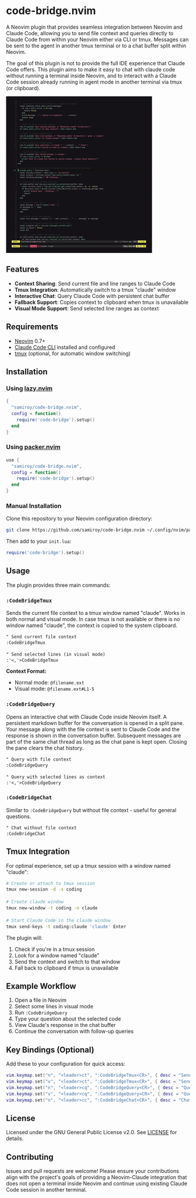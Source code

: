 # code-bridge.nvim

A Neovim plugin that provides seamless integration between Neovim and Claude Code, allowing you to
send file context and queries directly to Claude Code from within your Neovim either via CLI or tmux.
Messages can be sent to the agent in another tmux terminal or to a chat buffer split within Neovim.

The goal of this plugin is not to provide the full IDE experience that Claude Code offers. This plugin
aims to make it easy to chat with claude code without running a terminal inside Neovim, and to interact
with a Claude Code session already running in agent mode in another terminal via tmux (or clipboard).

<img src="code-bridge-demo.gif" alt="code-bridge-demo" width="400">

## Features

- **Context Sharing**: Send current file and line ranges to Claude Code
- **Tmux Integration**: Automatically switch to a tmux "claude" window
- **Interactive Chat**: Query Claude Code with persistent chat buffer
- **Fallback Support**: Copies context to clipboard when tmux is unavailable
- **Visual Mode Support**: Send selected line ranges as context

## Requirements

- [Neovim](https://neovim.io/) 0.7+
- [Claude Code CLI](https://github.com/anthropics/claude-code) installed and configured
- [tmux](https://github.com/tmux/tmux) (optional, for automatic window switching)

## Installation

### Using [lazy.nvim](https://github.com/folke/lazy.nvim)

```lua
{
  "samiroy/code-bridge.nvim",
  config = function()
    require('code-bridge').setup()
  end
}
```

### Using [packer.nvim](https://github.com/wbthomason/packer.nvim)

```lua
use {
  "samiroy/code-bridge.nvim",
  config = function()
    require('code-bridge').setup()
  end
}
```

### Manual Installation

Clone this repository to your Neovim configuration directory:
```bash
git clone https://github.com/samiroy/code-bridge.nvim ~/.config/nvim/pack/plugins/start/code-bridge.nvim
```

Then add to your `init.lua`:
```lua
require('code-bridge').setup()
```

## Usage

The plugin provides three main commands:

### `:CodeBridgeTmux`

Sends the current file context to a tmux window named "claude". Works in both normal and visual mode. In case tmux
is not available or there is no window named "claude", the context is copied to the system clipboard.

```vim
" Send current file context
:CodeBridgeTmux

" Send selected lines (in visual mode)
:'<,'>CodeBridgeTmux
```

**Context Format:**
- Normal mode: `@filename.ext`
- Visual mode: `@filename.ext#L1-5`

### `:CodeBridgeQuery`

Opens an interactive chat with Claude Code inside Neovim itself. A persistent markdown buffer for the conversation
is opened in a split pane. Your message along with the file context is sent to Claude Code and the response is
shown in the conversation buffer. Subsequent messages are part of the same chat thread as long as the chat pane
is kept open. Closing the pane clears the chat history.

```vim
" Query with file context
:CodeBridgeQuery

" Query with selected lines as context
:'<,'>CodeBridgeQuery
```

### `:CodeBridgeChat`

Similar to `:CodeBridgeQuery` but without file context - useful for general questions.

```vim
" Chat without file context
:CodeBridgeChat
```

## Tmux Integration

For optimal experience, set up a tmux session with a window named "claude":

```bash
# Create or attach to tmux session
tmux new-session -d -s coding

# Create claude window
tmux new-window -t coding -n claude

# Start Claude Code in the claude window
tmux send-keys -t coding:claude 'claude' Enter
```

The plugin will:
1. Check if you're in a tmux session
2. Look for a window named "claude"
3. Send the context and switch to that window
4. Fall back to clipboard if tmux is unavailable

## Example Workflow

1. Open a file in Neovim
2. Select some lines in visual mode
3. Run `:CodeBridgeQuery`
4. Type your question about the selected code
5. View Claude's response in the chat buffer
6. Continue the conversation with follow-up queries

## Key Bindings (Optional)

Add these to your configuration for quick access:

```lua
vim.keymap.set("n", "<leader>ct", ":CodeBridgeTmux<CR>", { desc = "Send context to claude via tmux" })
vim.keymap.set("v", "<leader>ct", ":CodeBridgeTmux<CR>", { desc = "Send selection to claude via tmux" })
vim.keymap.set("n", "<leader>cq", ":CodeBridgeQuery<CR>", { desc = "Query claude with context" })
vim.keymap.set("v", "<leader>cq", ":CodeBridgeQuery<CR>", { desc = "Query claude with selection" })
vim.keymap.set("n", "<leader>cc", ":CodeBridgeChat<CR>", { desc = "Chat with claude" })
```

## License

Licensed under the GNU General Public License v2.0. See [LICENSE](LICENSE) for details.

## Contributing

Issues and pull requests are welcome! Please ensure your contributions align with the project's goals
of providing a Neovim-Claude integration that does not open a terminal inside Neovim and continue
using existing Claude Code session in another terminal.
